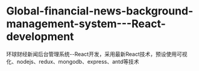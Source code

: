 # Global-financial-news-background-management-system---React-development
环球财经新闻后台管理系统--React开发，采用最新React技术，预设使用可视化、nodejs、redux、mongodb、express、antd等技术
